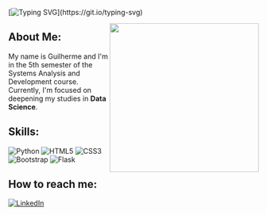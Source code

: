 [![Typing SVG](https://readme-typing-svg.demolab.com?font=Protest+Revolution&size=50&duration=10000&pause=350&color=F7F7F7&background=000000&center=true&vCenter=true&repeat=false&random=false&width=1000&height=200&lines=Hi+There!)](https://git.io/typing-svg)

<img src="https://i.imgur.com/KJvZWlr.gif" align="right" width="300px" />

## About Me:
My name is Guilherme and I'm in the 5th semester of the Systems Analysis and Development course.<br>Currently, I'm focused on deepening my studies in **Data Science**.

## Skills:
![Python](https://img.shields.io/static/v1?style=for-the-badge&message=Python&color=3776AB&logo=Python&logoColor=FFFFFF&label=)
![HTML5](https://img.shields.io/static/v1?style=for-the-badge&message=HTML5&color=E34F26&logo=HTML5&logoColor=FFFFFF&label=)
![CSS3](https://img.shields.io/static/v1?style=for-the-badge&message=CSS3&color=1572B6&logo=CSS3&logoColor=FFFFFF&label=)
![Bootstrap](https://img.shields.io/static/v1?style=for-the-badge&message=Bootstrap&color=7952B3&logo=Bootstrap&logoColor=FFFFFF&label=)
![Flask](https://img.shields.io/static/v1?style=for-the-badge&message=Flask&color=000000&logo=Flask&logoColor=FFFFFF&label=)
 
## How to reach me:
[![LinkedIn](https://img.shields.io/badge/LinkedIn-%230077B5.svg?logo=linkedin&logoColor=white)](https://www.linkedin.com/in/guilherme-de-paiva/) 
